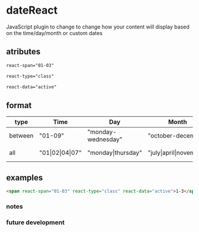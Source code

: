 # dateReact
JavaScript plugin to change to change how your content will display based on the time/day/month or custom dates

## atributes

```html
react-span="01-03"
```

```html
react-type="class"
```

```html
react-data="active"
```

## format

| type    | Time          | Day                       | Month                 | date                               | predefined  |
| ------- | ------------- | ------------------------- | --------------------- | ---------------------------------- | ----------- |
| between | "01-09"       | "monday-wednesday"        | "october-december"    | "01/01/2017-02/04/2017"            | "[october]" |
| all     | "01\|02\|04\|07" | "monday\|thursday" | "july\|april\|november" | "01/03/2017\|01/05/2017" | "[october]" |

## examples

```html
<span react-span="01-03" react-type="class" react-data="active">1-3</span>
```

### notes



### future development
